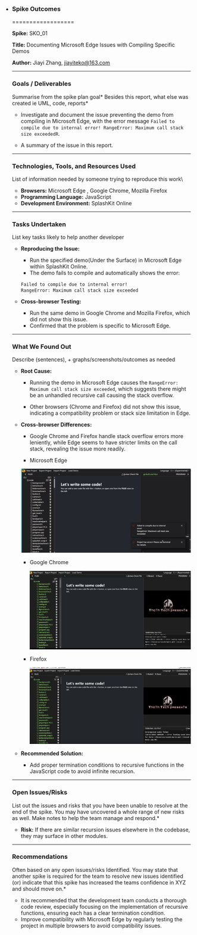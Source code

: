- ### **Spike Outcomes**

  ==================

  **Spike:** SKO_01

  **Title:** Documenting Microsoft Edge Issues with Compiling Specific Demos

  **Author:** Jiayi Zhang, jiayiteko@163.com

  ------

  ### **Goals / Deliverables**

  Summarise from the spike plan goal* Besides this report, what else was created ie UML, code, reports*

  -  Investigate and document the issue preventing the demo from compiling in Microsoft Edge, with the error message `Failed to compile due to internal error! RangeError: Maximum call stack size exceededR`.

  - A summary of the issue in this report.

  ------

  ### **Technologies, Tools, and Resources Used**

  List of information needed by someone trying to reproduce this work\

  - **Browsers:** Microsoft Edge , Google Chrome, Mozilla Firefox
  - **Programming Language:** JavaScript
  - **Development Environment:** SplashKit Online

  ------

  ### **Tasks Undertaken**

  List key tasks likely to help another developer

  - **Reproducing the Issue:**

    - Run the specified demo(Under the Surface) in Microsoft Edge within SplashKit Online.
    - The demo fails to compile and automatically shows the error:

    ```
    Failed to compile due to internal error!
    RangeError: Maximum call stack size exceeded
    ```

  - **Cross-browser Testing:**
    - Run the same demo in Google Chrome and Mozilla Firefox, which did not show this issue.
    - Confirmed that the problem is specific to Microsoft Edge.

  ------

  ### **What We Found Out**

  Describe (sentences), + graphs/screenshots/outcomes as needed

  - **Root Cause:**

    - Running the demo in Microsoft Edge causes the `RangeError: Maximum call stack size exceeded`, which suggests there might be an unhandled recursive call causing the stack overflow.

    - Other browsers (Chrome and Firefox) did not show this issue, indicating a compatibility problem or stack size limitation in Edge.

  - **Cross-browser Differences:**

    - Google Chrome and Firefox handle stack overflow errors more leniently, while Edge seems to have stricter limits on the call stack, revealing the issue more readily.

    -  Microsoft Edge

      ![image](images/image-1.png)

    - Google Chrome

      ![image](images/image-2.png)

    - Firefox

      ![image](images/image-3.png)

  - **Recommended Solution:**
    - Add proper termination conditions to recursive functions in the JavaScript code to avoid infinite recursion.

  ------

  ### **Open Issues/Risks**

  List out the issues and risks that you have been unable to resolve at the end of the spike. You may have uncovered a whole range of new risks as well. Make notes to help the team manage and respond.*

  - **Risk:** If there are similar recursion issues elsewhere in the codebase, they may surface in other modules.

  ------

  ### **Recommendations**

  Often based on any open issues/risks Identified. You may state that another spike is required for the team to resolve new issues identified (or) indicate that this spike has increased the teams confidence in XYZ and should move on.*

  - It is recommended that the development team conducts a thorough code review, especially focusing on the implementation of recursive functions, ensuring each has a clear termination condition.
  - Improve compatibility with Microsoft Edge by regularly testing the project in multiple browsers to avoid compatibility issues.

  